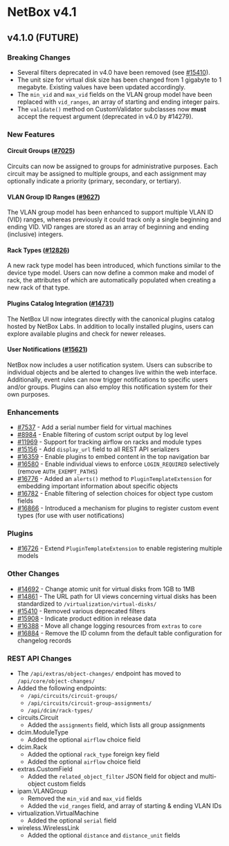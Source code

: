 # NetBox v4.1

## v4.1.0 (FUTURE)

### Breaking Changes

* Several filters deprecated in v4.0 have been removed (see [#15410](https://github.com/netbox-community/netbox/issues/15410)).
* The unit size for virtual disk size has been changed from 1 gigabyte to 1 megabyte. Existing values have been updated accordingly.
* The `min_vid` and `max_vid` fields on the VLAN group model have been replaced with `vid_ranges`, an array of starting and ending integer pairs.
* The `validate()` method on CustomValidator subclasses now **must** accept the request argument (deprecated in v4.0 by #14279).

### New Features

#### Circuit Groups ([#7025](https://github.com/netbox-community/netbox/issues/7025))

Circuits can now be assigned to groups for administrative purposes. Each circuit may be assigned to multiple groups, and each assignment may optionally indicate a priority (primary, secondary, or tertiary).

#### VLAN Group ID Ranges ([#9627](https://github.com/netbox-community/netbox/issues/9627))

The VLAN group model has been enhanced to support multiple VLAN ID (VID) ranges, whereas previously it could track only a single beginning and ending VID. VID ranges are stored as an array of beginning and ending (inclusive) integers.

#### Rack Types ([#12826](https://github.com/netbox-community/netbox/issues/12826))

A new rack type model has been introduced, which functions similar to the device type model. Users can now define a common make and model of rack, the attributes of which are automatically populated when creating a new rack of that type.

#### Plugins Catalog Integration ([#14731](https://github.com/netbox-community/netbox/issues/14731))

The NetBox UI now integrates directly with the canonical plugins catalog hosted by NetBox Labs. In addition to locally installed plugins, users can explore available plugins and check for newer releases.

#### User Notifications ([#15621](https://github.com/netbox-community/netbox/issues/15621))

NetBox now includes a user notification system. Users can subscribe to individual objects and be alerted to changes live within the web interface. Additionally, event rules can now trigger notifications to specific users and/or groups. Plugins can also employ this notification system for their own purposes.

### Enhancements

* [#7537](https://github.com/netbox-community/netbox/issues/7537) - Add a serial number field for virtual machines
* [#8984](https://github.com/netbox-community/netbox/issues/8984) - Enable filtering of custom script output by log level
* [#11969](https://github.com/netbox-community/netbox/issues/11969) - Support for tracking airflow on racks and module types
* [#15156](https://github.com/netbox-community/netbox/issues/15156) - Add `display_url` field to all REST API serializers
* [#16359](https://github.com/netbox-community/netbox/issues/16359) - Enable plugins to embed content in the top navigation bar
* [#16580](https://github.com/netbox-community/netbox/issues/16580) - Enable individual views to enforce `LOGIN_REQUIRED` selectively (remove `AUTH_EXEMPT_PATHS`)
* [#16776](https://github.com/netbox-community/netbox/issues/16776) - Added an `alerts()` method to `PluginTemplateExtension` for embedding important information about specific objects 
* [#16782](https://github.com/netbox-community/netbox/issues/16782) - Enable filtering of selection choices for object type custom fields
* [#16866](https://github.com/netbox-community/netbox/issues/16866) - Introduced a mechanism for plugins to register custom event types (for use with user notifications)

### Plugins

* [#16726](https://github.com/netbox-community/netbox/issues/16726) - Extend `PluginTemplateExtension` to enable registering multiple models

### Other Changes

* [#14692](https://github.com/netbox-community/netbox/issues/14692) - Change atomic unit for virtual disks from 1GB to 1MB
* [#14861](https://github.com/netbox-community/netbox/issues/14861) - The URL path for UI views concerning virtual disks has been standardized to `/virtualization/virtual-disks/`
* [#15410](https://github.com/netbox-community/netbox/issues/15410) - Removed various deprecated filters
* [#15908](https://github.com/netbox-community/netbox/issues/15908) - Indicate product edition in release data
* [#16388](https://github.com/netbox-community/netbox/issues/16388) - Move all change logging resources from `extras` to `core`
* [#16884](https://github.com/netbox-community/netbox/issues/16884) - Remove the ID column from the default table configuration for changelog records

### REST API Changes

* The `/api/extras/object-changes/` endpoint has moved to `/api/core/object-changes/`
* Added the following endpoints:
    * `/api/circuits/circuit-groups/`
    * `/api/circuits/circuit-group-assignments/`
    * `/api/dcim/rack-types/`
* circuits.Circuit
    * Added the `assignments` field, which lists all group assignments
* dcim.ModuleType
    * Added the optional `airflow` choice field
* dcim.Rack
    * Added the optional `rack_type` foreign key field
    * Added the optional `airflow` choice field
* extras.CustomField
    * Added the `related_object_filter` JSON field for object and multi-object custom fields
* ipam.VLANGroup
    * Removed the `min_vid` and `max_vid` fields
    * Added the `vid_ranges` field, and array of starting & ending VLAN IDs
* virtualization.VirtualMachine
    * Added the optional `serial` field
* wireless.WirelessLink
    * Added the optional `distance` and `distance_unit` fields
